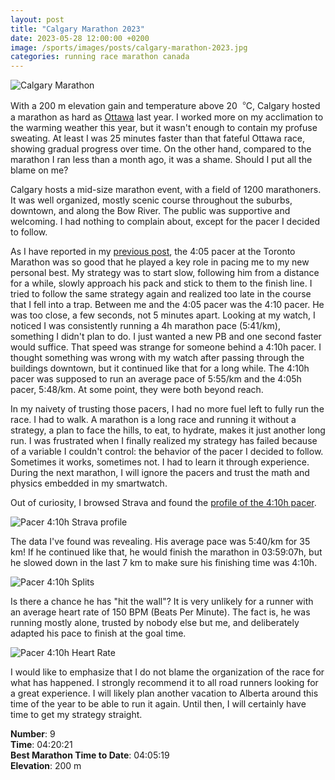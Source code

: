 ```yaml
---
layout: post
title: "Calgary Marathon 2023"
date: 2023-05-28 12:00:00 +0200
image: /sports/images/posts/calgary-marathon-2023.jpg
categories: running race marathon canada
---
```


![Calgary Marathon](/sports/images/posts/calgary-marathon-2023.jpg)

With a 200 m elevation gain and temperature above 20︒C, Calgary hosted a marathon as hard as [Ottawa](/sports/2022/05/ottawa-marathon.html) last year. I worked more on my acclimation to the warming weather this year, but it wasn't enough to contain my profuse sweating. At least I was 25 minutes faster than that fateful Ottawa race, showing gradual progress over time. On the other hand, compared to the marathon I ran less than a month ago, it was a shame. Should I put all the blame on me?

<!-- more -->

Calgary hosts a mid-size marathon event, with a field of 1200 marathoners. It was well organized, mostly scenic course throughout the suburbs, downtown, and along the Bow River. The public was supportive and welcoming. I had nothing to complain about, except for the pacer I decided to follow.

As I have reported in my [previous post](/sports/2023/05/toronto-marathon.html), the 4:05 pacer at the Toronto Marathon was so good that he played a key role in pacing me to my new personal best. My strategy was to start slow, following him from a distance for a while, slowly approach his pack and stick to them to the finish line. I tried to follow the same strategy again and realized too late in the course that I fell into a trap. Between me and the 4:05 pacer was the 4:10 pacer. He was too close, a few seconds, not 5 minutes apart. Looking at my watch, I noticed I was consistently running a 4h marathon pace (5:41/km), something I didn't plan to do. I just wanted a new PB and one second faster would suffice. That speed was strange for someone behind a 4:10h pacer. I thought something was wrong with my watch after passing through the buildings downtown, but it continued like that for a long while. The 4:10h pacer was supposed to run an average pace of 5:55/km and the 4:05h pacer, 5:48/km. At some point, they were both beyond reach.

In my naivety of trusting those pacers, I had no more fuel left to fully run the race. I had to walk. A marathon is a long race and running it without a strategy, a plan to face the hills, to eat, to hydrate, makes it just another long run. I was frustrated when I finally realized my strategy has failed because of a variable I couldn't control: the behavior of the pacer I decided to follow. Sometimes it works, sometimes not. I had to learn it through experience. During the next marathon, I will ignore the pacers and trust the math and physics embedded in my smartwatch.

Out of curiosity, I browsed Strava and found the [profile of the 4:10h pacer](https://www.strava.com/activities/9159132215/overview).

![Pacer 4:10h Strava profile](/sports/images/posts/calgary-marathon-pacer-profile.png)

The data I've found was revealing. His average pace was 5:40/km for 35 km! If he continued like that, he would finish the marathon in 03:59:07h, but he slowed down in the last 7 km to make sure his finishing time was 4:10h.

![Pacer 4:10h Splits](/sports/images/posts/calgary-marathon-pacer-splits.png)

Is there a chance he has "hit the wall"? It is very unlikely for a runner with an average heart rate of 150 BPM (Beats Per Minute). The fact is, he was running mostly alone, trusted by nobody else but me, and deliberately adapted his pace to finish at the goal time.

![Pacer 4:10h Heart Rate](/sports/images/posts/calgary-marathon-pacer-heart-rate.png)

I would like to emphasize that I do not blame the organization of the race for what has happened. I strongly recommend it to all road runners looking for a great experience. I will likely plan another vacation to Alberta around this time of the year to be able to run it again. Until then, I will certainly have time to get my strategy straight.

**Number**: 9\
**Time**: 04:20:21\
**Best Marathon Time to Date**: 04:05:19\
**Elevation**: 200 m